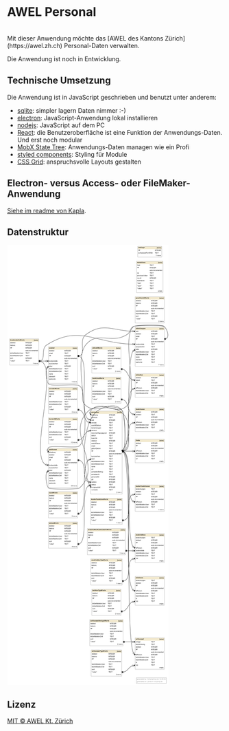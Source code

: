 # AWEL Personal

<br/>
Mit dieser Anwendung möchte das [AWEL des Kantons Zürich](https://awel.zh.ch) Personal-Daten verwalten.

Die Anwendung ist noch in Entwicklung.

## Technische Umsetzung

Die Anwendung ist in JavaScript geschrieben und benutzt unter anderem:

- [sqlite](http://sqlite.org): simpler lagern Daten nimmer :-)
- [electron](http://electron.atom.io): JavaScript-Anwendung lokal installieren
- [nodejs](https://nodejs.org): JavaScript auf dem PC
- [React](https://facebook.github.io/react): die Benutzeroberfläche ist eine Funktion der Anwendungs-Daten. Und erst noch modular
- [MobX State Tree](https://github.com/mobxjs/mobx-state-tree): Anwendungs-Daten managen wie ein Profi
- [styled components](https://github.com/styled-components/styled-components): Styling für Module
- [CSS Grid](https://developer.mozilla.org/en-US/docs/Web/CSS/grid): anspruchsvolle Layouts gestalten

## Electron- versus Access- oder FileMaker-Anwendung
[Siehe im readme von Kapla](https://github.com/barbalex/kapla3#electron--versus-access-anwendung).

## Datenstruktur
![Datenstruktur](./app/etc/awel-personal-structure.png)

## Lizenz
[MIT © AWEL Kt. Zürich](./LICENSE)
